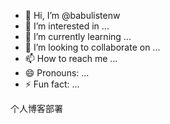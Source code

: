 - 👋 Hi, I’m @babulistenw
- 👀 I’m interested in ...
- 🌱 I’m currently learning ...
- 💞️ I’m looking to collaborate on ...
- 📫 How to reach me ...
- 😄 Pronouns: ...
- ⚡ Fun fact: ...

个人博客部署

<!---
babulistenw/babulistenw is a ✨ special ✨ repository because its `README.md` (this file) appears on your GitHub profile.
You can click the Preview link to take a look at your changes.
--->
